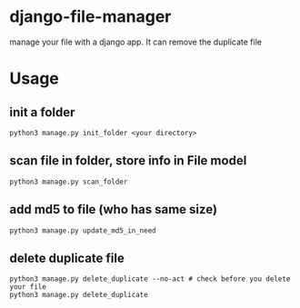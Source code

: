 # django-file-manager
manage your file with a django app. It can remove the duplicate file

# Usage

## init a folder
```
python3 manage.py init_folder <your directory>
```

## scan file in folder, store info in File model
```
python3 manage.py scan_folder
```

## add md5 to file (who has same size)
```
python3 manage.py update_md5_in_need
```

## delete duplicate file
```
python3 manage.py delete_duplicate --no-act # check before you delete your file
python3 manage.py delete_duplicate
```
